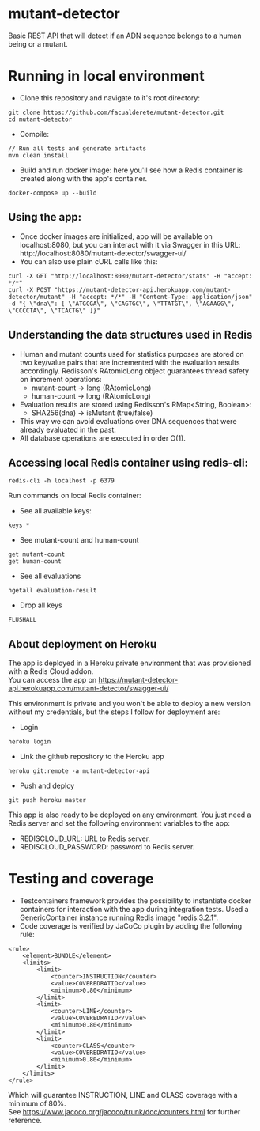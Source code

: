 # mutant-detector
Basic REST API that will detect if an ADN sequence belongs to a human being or a mutant.

# Running in local environment
* Clone this repository and navigate to it's root directory:
```
git clone https://github.com/facualderete/mutant-detector.git
cd mutant-detector
```
* Compile:
```
// Run all tests and generate artifacts
mvn clean install
```
* Build and run docker image: here you'll see how a Redis container is created along with the app's container.
```
docker-compose up --build
```
## Using the app:
* Once docker images are initialized, app will be available on localhost:8080, but you can interact with it via Swagger in this URL: http://localhost:8080/mutant-detector/swagger-ui/
* You can also use plain cURL calls like this:
```
curl -X GET "http://localhost:8080/mutant-detector/stats" -H "accept: */*"
curl -X POST "https://mutant-detector-api.herokuapp.com/mutant-detector/mutant" -H "accept: */*" -H "Content-Type: application/json" -d "{ \"dna\": [ \"ATGCGA\", \"CAGTGC\", \"TTATGT\", \"AGAAGG\", \"CCCCTA\", \"TCACTG\" ]}"
```

## Understanding the data structures used in Redis
* Human and mutant counts used for statistics purposes are stored on two key/value pairs that are incremented with the evaluation results accordingly. Redisson's RAtomicLong object guarantees thread safety on increment operations:
    * mutant-count -> long (RAtomicLong)
    * human-count -> long (RAtomicLong)
* Evaluation results are stored using Redisson's RMap<String, Boolean>:
    * SHA256(dna) -> isMutant (true/false)
* This way we can avoid evaluations over DNA sequences that were already evaluated in the past.
* All database operations are executed in order O(1).

## Accessing local Redis container using redis-cli:
```
redis-cli -h localhost -p 6379
```
Run commands on local Redis container:
* See all available keys:
```
keys *
```
   * See mutant-count and human-count
```
get mutant-count
get human-count
```
   * See all evaluations
```
hgetall evaluation-result
```
   * Drop all keys
```
FLUSHALL
```

## About deployment on Heroku
The app is deployed in a Heroku private environment that was provisioned with a Redis Cloud addon.  
You can access the app on https://mutant-detector-api.herokuapp.com/mutant-detector/swagger-ui/

This environment is private and you won't be able to deploy a new version without my credentials, but the steps I follow for deployment are:
* Login
```
heroku login
```
* Link the github repository to the Heroku app
```
heroku git:remote -a mutant-detector-api
```
* Push and deploy
```
git push heroku master
```
This app is also ready to be deployed on any environment. You just need a Redis server and set the following environment variables to the app:
* REDISCLOUD_URL: URL to Redis server.
* REDISCLOUD_PASSWORD: password to Redis server.

# Testing and coverage
* Testcontainers framework provides the possibility to instantiate docker containers for interaction with the app during integration tests. Used a GenericContainer instance running Redis image "redis:3.2.1".
* Code coverage is verified by JaCoCo plugin by adding the following rule:
```
<rule>
    <element>BUNDLE</element>
    <limits>
        <limit>
            <counter>INSTRUCTION</counter>
            <value>COVEREDRATIO</value>
            <minimum>0.80</minimum>
        </limit>
        <limit>
            <counter>LINE</counter>
            <value>COVEREDRATIO</value>
            <minimum>0.80</minimum>
        </limit>
        <limit>
            <counter>CLASS</counter>
            <value>COVEREDRATIO</value>
            <minimum>0.80</minimum>
        </limit>
    </limits>
</rule>
```
Which will guarantee INSTRUCTION, LINE and CLASS coverage with a minimum of 80%.  
See https://www.jacoco.org/jacoco/trunk/doc/counters.html for further reference.
